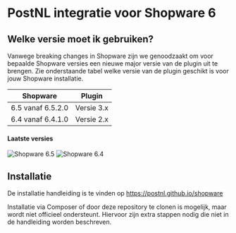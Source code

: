 # PostNL integratie voor Shopware 6

## Welke versie moet ik gebruiken?
Vanwege breaking changes in Shopware zijn we genoodzaakt om voor bepaalde Shopware versies een nieuwe major versie van de plugin uit te brengen. Zie onderstaande tabel welke versie van de plugin geschikt is voor jouw Shopware installatie.

| Shopware          | Plugin     |
|-------------------|------------|
| 6.5 vanaf 6.5.2.0 | Versie 3.x |
| 6.4 vanaf 6.4.1.0 | Versie 2.x |

#### Laatste versies
![Shopware 6.5](https://img.shields.io/badge/dynamic/json?url=https%3A%2F%2Fgithub.com%2Fpostnl%2Fshopware%2Fraw%2Fmaster-sw65%2Fcomposer.json&query=version&prefix=Versie%20&style=flat-square&label=Shopware%206.5&color=ed7000)
![Shopware 6.4](https://img.shields.io/badge/dynamic/json?url=https%3A%2F%2Fgithub.com%2Fpostnl%2Fshopware%2Fraw%2Fmaster-sw64%2Fcomposer.json&query=version&prefix=Versie%20&style=flat-square&label=Shopware%206.4&color=ed7000)

## Installatie
De installatie handleiding is te vinden op https://postnl.github.io/shopware

Installatie via Composer of door deze repository te clonen is mogelijk, maar wordt niet officieel ondersteunt. Hiervoor zijn extra stappen nodig die niet in de handleiding worden beschreven.


